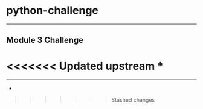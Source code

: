 # python-challenge

---

## Module 3 Challenge
<<<<<<< Updated upstream
* 
=======
---
*
>>>>>>> Stashed changes
